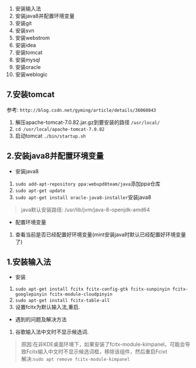 1. 安装输入法
2. 安装java8并配置环境变量
3. 安装git
4. 安装svn
5. 安装webstrom
6. 安装idea
7. 安装tomcat
8. 安装mysql
9. 安装oracle
10. 安装weblogic

## 7.安装tomcat
参考: `http://blog.csdn.net/gyming/article/details/36060843`
1. 解压apache-tomcat-7.0.82.jar.gz到要安装的路径 `/usr/local/`
2. `cd /usr/local/apache-tomcat-7.0.82`
3. 启动tomcat `./bin/startup.sh`

## 2.安装java8并配置环境变量
* 安装java8
1. `sudo add-apt-repository ppa:webupd8team/java`添加ppa仓库
2. `sudo apt-get update`
3. `sudo apt-get install oracle-java8-installer`安装java8
>  java默认安装路径: /usr/lib/jvm/java-8-openjdk-amd64
* 配置环境变量
1. 查看当前是否已经配置好环境变量(mint安装java时默认已经配置好环境变量了) 

## 1.安装输入法
* 安装
1. `sudo apt-get install fcitx fcitx-config-gtk fcitx-sunpinyin fcitx-googlepinyin fcitx-module-cloudpinyin`
2. `sudo apt-get install fcitx-table-all`
3. 设置fcitx为默认输入法,重启.
* 遇到的问题及解决方法
1. 谷歌输入法中文时不显示候选词.
>原因:在非KDE桌面环境下，如果安装了fcitx-module-kimpanel，可能会导致Fcitx输入中文时不显示候选词框，移除该组件，然后重启Fcixt  <br>
解决:`sudo apt remove fcitx-module-kimpanel`


